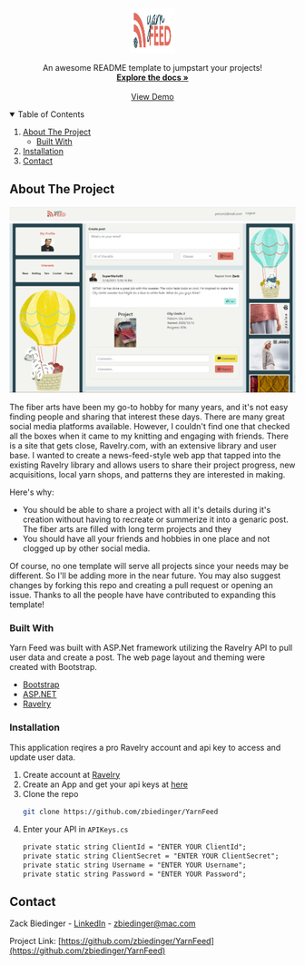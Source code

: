 <!--
*** Thanks for checking out the Best-README-Template. If you have a suggestion
*** that would make this better, please fork the repo and create a pull request
*** or simply open an issue with the tag "enhancement".
*** Thanks again! Now go create something AMAZING! :D
-->



<!-- PROJECT SHIELDS -->
<!--
*** I'm using markdown "reference style" links for readability.
*** Reference links are enclosed in brackets [ ] instead of parentheses ( ).
*** See the bottom of this document for the declaration of the reference variables
*** for contributors-url, forks-url, etc. This is an optional, concise syntax you may use.
*** https://www.markdownguide.org/basic-syntax/#reference-style-links
-->

<!-- PROJECT LOGO -->
<br />
<p align="center">
    <img src="images/darn_no_back.png" alt="Logo" width="80" height="80">

  <p align="center">
    An awesome README template to jumpstart your projects!
    <br />
    <a href="https://github.com/zbiedinger/YarnFeed"><strong>Explore the docs »</strong></a>
    <br />
    <br />
    <a href="">View Demo</a>
  </p>
</p>


<!-- TABLE OF CONTENTS -->
<details open="open">
  <summary>Table of Contents</summary>
  <ol>
    <li>
      <a href="#about-the-project">About The Project</a>
      <ul>
        <li><a href="#built-with">Built With</a></li>
      </ul>
    </li>
    <li><a href="#installation">Installation</a></li>
    <li><a href="#contact">Contact</a></li>
  </ol>
</details>



<!-- ABOUT THE PROJECT -->
## About The Project

<p align="center">
    <img src="images/Home_View.png" alt="Logo"  width="700">
</p>

The fiber arts have been my go-to hobby for many years, and it's not easy finding people and sharing that interest these days. There are many great social media platforms available. However, I couldn't find one that checked all the boxes when it came to my knitting and engaging with friends. There is a site that gets close, Ravelry.com, with an extensive library and user base. I wanted to create a news-feed-style web app that tapped into the existing Ravelry library and allows users to share their project progress, new acquisitions, local yarn shops, and patterns they are interested in making. 

Here's why:
* You should be able to share a project with all it's details during it's creation without having to recreate or summerize it into a genaric post. The fiber arts are filled with long term projects and they 
* You should have all your friends and hobbies in one place and not clogged up by other social media.

Of course, no one template will serve all projects since your needs may be different. So I'll be adding more in the near future. You may also suggest changes by forking this repo and creating a pull request or opening an issue. Thanks to all the people have have contributed to expanding this template!

### Built With

Yarn Feed was built with ASP.Net framework utilizing the Ravelry API to pull user data and create a post. The web page layout and theming were created with Bootstrap.
* [Bootstrap](https://getbootstrap.com)
* [ASP.NET](https://dotnet.microsoft.com/apps/aspnet)
* [Ravelry](https://www.ravelry.com/api)



### Installation

This application reqires a pro Ravelry account and api key to access and update user data. 
1. Create account at [Ravelry](https://www.ravelry.com/invitations)
2. Create an App and get your api keys at [here](https://www.ravelry.com/api)
3. Clone the repo
   ```sh
   git clone https://github.com/zbiedinger/YarnFeed
   ```
4. Enter your API in `APIKeys.cs`
   ```JS
   private static string ClientId = "ENTER YOUR ClientId";
   private static string ClientSecret = "ENTER YOUR ClientSecret";
   private static string Username = "ENTER YOUR Username";
   private static string Password = "ENTER YOUR Password";
   ```

<!-- CONTACT -->
## Contact

Zack Biedinger - [LinkedIn](https://www.linkedin.com/in/zackery-biedinger/) - zbiedinger@mac.com

Project Link: [https://github.com/zbiedinger/YarnFeed](https://github.com/zbiedinger/YarnFeed)
